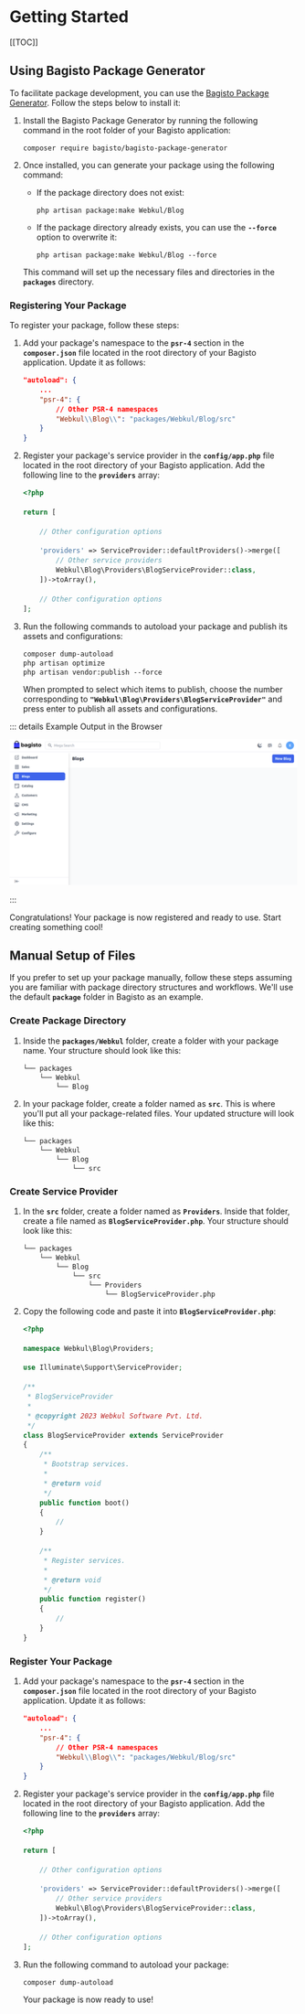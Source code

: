 # Getting Started

[[TOC]]

## Using Bagisto Package Generator

To facilitate package development, you can use the [Bagisto Package Generator](https://github.com/bagisto/bagisto-package-generator). Follow the steps below to install it:

1. Install the Bagisto Package Generator by running the following command in the root folder of your Bagisto application:

   ```shell
   composer require bagisto/bagisto-package-generator
   ```

2. Once installed, you can generate your package using the following command:

   - If the package directory does not exist:

     ```shell
     php artisan package:make Webkul/Blog
     ```

   - If the package directory already exists, you can use the **`--force`** option to overwrite it:

     ```shell
     php artisan package:make Webkul/Blog --force
     ```

   This command will set up the necessary files and directories in the **`packages`** directory.

### Registering Your Package

To register your package, follow these steps:

1. Add your package's namespace to the **`psr-4`** section in the **`composer.json`** file located in the root directory of your Bagisto application. Update it as follows:

   ```json
   "autoload": {
       ...
       "psr-4": {
           // Other PSR-4 namespaces
           "Webkul\\Blog\\": "packages/Webkul/Blog/src"
       }
   }
   ```

2. Register your package's service provider in the **`config/app.php`** file located in the root directory of your Bagisto application. Add the following line to the **`providers`** array:

    ```php
    <?php

    return [
        
        // Other configuration options

        'providers' => ServiceProvider::defaultProviders()->merge([
            // Other service providers
            Webkul\Blog\Providers\BlogServiceProvider::class,
        ])->toArray(),
        
        // Other configuration options
    ];
    ```

3. Run the following commands to autoload your package and publish its assets and configurations:

   ```shell
   composer dump-autoload
   php artisan optimize
   php artisan vendor:publish --force
   ```

   When prompted to select which items to publish, choose the number corresponding to **`"Webkul\Blog\Providers\BlogServiceProvider"`** and press enter to publish all assets and configurations.

::: details Example Output in the Browser

![helloworld-admin-browser-output](../../assets/2.x/images/package-development/blog-package-output.png)

:::

Congratulations! Your package is now registered and ready to use. Start creating something cool!

## Manual Setup of Files

If you prefer to set up your package manually, follow these steps assuming you are familiar with package directory structures and workflows. We'll use the default **`package`** folder in Bagisto as an example.

### Create Package Directory

1. Inside the **`packages/Webkul`** folder, create a folder with your package name. Your structure should look like this:

   ```
   └── packages
       └── Webkul
           └── Blog
   ```

2. In your package folder, create a folder named as **`src`**. This is where you'll put all your package-related files. Your updated structure will look like this:

   ```
   └── packages
       └── Webkul
           └── Blog
               └── src
   ```

### Create Service Provider

1. In the **`src`** folder, create a folder named as **`Providers`**. Inside that folder, create a file named as **`BlogServiceProvider.php`**. Your structure should look like this:

   ```
   └── packages
       └── Webkul
           └── Blog
               └── src
                   └── Providers
                       └── BlogServiceProvider.php
   ```

2. Copy the following code and paste it into **`BlogServiceProvider.php`**:

   ```php
   <?php

   namespace Webkul\Blog\Providers;

   use Illuminate\Support\ServiceProvider;

   /**
    * BlogServiceProvider
    *
    * @copyright 2023 Webkul Software Pvt. Ltd.
    */
   class BlogServiceProvider extends ServiceProvider
   {
       /**
        * Bootstrap services.
        *
        * @return void
        */
       public function boot()
       {
           //
       }

       /**
        * Register services.
        *
        * @return void
        */
       public function register()
       {
           //
       }
   }
   ```

### Register Your Package

1. Add your package's namespace to the **`psr-4`** section in the **`composer.json`** file located in the root directory of your Bagisto application. Update it as follows:

   ```json
   "autoload": {
       ...
       "psr-4": {
           // Other PSR-4 namespaces
           "Webkul\\Blog\\": "packages/Webkul/Blog/src"
       }
   }
   ```

2. Register your package's service provider in the **`config/app.php`** file located in the root directory of your Bagisto application. Add the following line to the **`providers`** array:

    ```php
    <?php

    return [
        
        // Other configuration options

        'providers' => ServiceProvider::defaultProviders()->merge([
            // Other service providers
            Webkul\Blog\Providers\BlogServiceProvider::class,
        ])->toArray(),
        
        // Other configuration options
    ];
    ```

3. Run the following command to autoload your package:

   ```shell
   composer dump-autoload
   ```

   Your package is now ready to use!